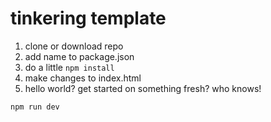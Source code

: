 # tinkering template

1. clone or download repo
2. add name to package.json
3. do a little `npm install`
4. make changes to index.html
5. hello world? get started on something fresh? who knows!

`npm run dev`
